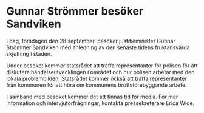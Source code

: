 # Gunnar Strömmer besöker Sandviken

I dag, torsdagen den 28 september, besöker justitieminister Gunnar Strömmer Sandviken med anledning av den senaste tidens fruktansvärda skjutning i staden.

Under besöket kommer statsrådet att träffa representanter för polisen för att diskutera händelseutvecklingen i området och hur polisen arbetar med den lokala problembilden. Statsrådet kommer också att träffa representanter från kommunen för att höra om kommunens brottsförebyggande arbete.

I samband med besöket kommer det att finnas tid för media. För mer information och intervjuförfrågningar, kontakta pressekreterare Erica Wide.
